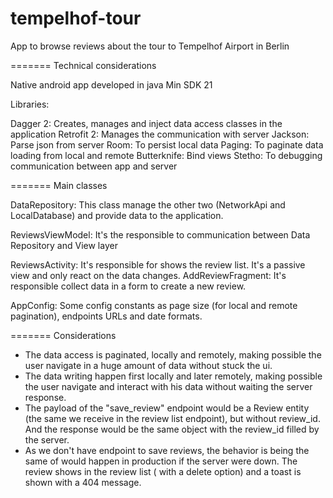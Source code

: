 # tempelhof-tour

App to browse reviews about the tour to Tempelhof Airport in Berlin


======= Technical considerations

Native android app developed in java
Min SDK 21

Libraries:

Dagger 2: Creates, manages and inject data access classes in the application
Retrofit 2: Manages the communication with server
Jackson: Parse json from server
Room: To persist local data
Paging: To paginate data loading from local and remote
Butterknife: Bind views
Stetho: To debugging communication between app and server

======= Main classes

DataRepository: This class manage the other two (NetworkApi and LocalDatabase) and provide data to the application.

ReviewsViewModel: It's the responsible to communication between Data Repository and View layer

ReviewsActivity: It's responsible for shows the review list. It's a passive view and only react on the data changes.
AddReviewFragment: It's responsible collect data in a form to create a new review.

AppConfig: Some config constants as page size (for local and remote pagination), endpoints URLs and date formats.


======= Considerations

- The data access is paginated, locally and remotely, making possible the user navigate in a huge amount of data without stuck the ui.
- The data writing happen first locally and later remotely, making possible the user navigate and interact with his data without waiting the server response.
- The payload of the "save_review" endpoint would be a Review entity (the same we receive in the review list endpoint), but without review_id. And the response would be the same object with the review_id filled by the server.
- As we don't have endpoint to save reviews, the behavior is being the same of would happen in production if the server were down. The review shows in the review list ( with a delete option) and a toast is shown with a 404 message.
